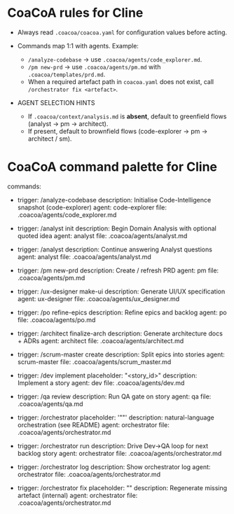 # CoaCoA rules for Cline

- Always read `.coacoa/coacoa.yaml` for configuration values before acting.
- Commands map 1:1 with agents. Example:
  - `/analyze-codebase` → use `.coacoa/agents/code_explorer.md`.
  - `/pm new-prd` → use `.coacoa/agents/pm.md` with `.coacoa/templates/prd.md`.
  - When a required artefact path in `coacoa.yaml` does not exist, call `/orchestrator fix <artefact>`.

- AGENT SELECTION HINTS

  - If `.coacoa/context/analysis.md` is **absent**, default to greenfield flows (analyst → pm → architect).
  - If present, default to brownfield flows (code-explorer → pm → architect / sm).

# CoaCoA command palette for Cline

commands:
  - trigger: /analyze-codebase
    description: Initialise Code-Intelligence snapshot (code-explorer)
    agent: code-explorer
    file: .coacoa/agents/code_explorer.md

  - trigger: /analyst init
    description: Begin Domain Analysis with optional quoted idea
    agent: analyst
    file: .coacoa/agents/analyst.md

  - trigger: /analyst
    description: Continue answering Analyst questions
    agent: analyst
    file: .coacoa/agents/analyst.md

  - trigger: /pm new-prd
    description: Create / refresh PRD
    agent: pm
    file: .coacoa/agents/pm.md

  - trigger: /ux-designer make-ui
    description: Generate UI/UX specification
    agent: ux-designer
    file: .coacoa/agents/ux_designer.md

  - trigger: /po refine-epics
    description: Refine epics and backlog
    agent: po
    file: .coacoa/agents/po.md

  - trigger: /architect finalize-arch
    description: Generate architecture docs + ADRs
    agent: architect
    file: .coacoa/agents/architect.md

  - trigger: /scrum-master create
    description: Split epics into stories
    agent: scrum-master
    file: .coacoa/agents/scrum_master.md

  - trigger: /dev implement
    placeholder: "<story_id>"
    description: Implement a story
    agent: dev
    file: .coacoa/agents/dev.md

  - trigger: /qa review
    description: Run QA gate on story
    agent: qa
    file: .coacoa/agents/qa.md

  - trigger: /orchestrator
    placeholder: '"<instruction>"'
    description: natural-language orchestration (see README)
    agent: orchestrator
    file: .coacoa/agents/orchestrator.md

  - trigger: /orchestrator run
    description: Drive Dev→QA loop for next backlog story
    agent: orchestrator
    file: .coacoa/agents/orchestrator.md

  - trigger: /orchestrator log
    description: Show orchestrator log
    agent: orchestrator
    file: .coacoa/agents/orchestrator.md

  - trigger: /orchestrator fix
    placeholder: "<artefact>"
    description: Regenerate missing artefact (internal)
    agent: orchestrator
    file: .coacoa/agents/orchestrator.md